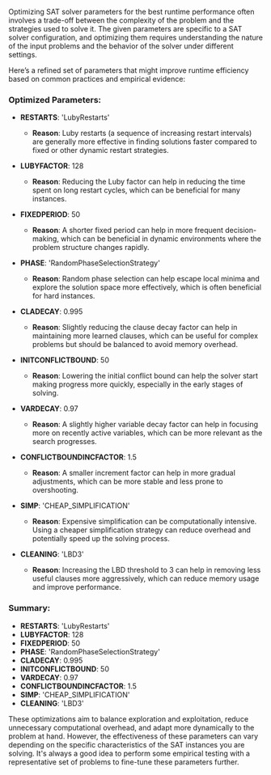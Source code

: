 Optimizing SAT solver parameters for the best runtime performance often involves a trade-off between the complexity of the problem and the strategies used to solve it. The given parameters are specific to a SAT solver configuration, and optimizing them requires understanding the nature of the input problems and the behavior of the solver under different settings.

Here’s a refined set of parameters that might improve runtime efficiency based on common practices and empirical evidence:

### Optimized Parameters:
- **RESTARTS**: 'LubyRestarts'  
  - **Reason**: Luby restarts (a sequence of increasing restart intervals) are generally more effective in finding solutions faster compared to fixed or other dynamic restart strategies.
  
- **LUBYFACTOR**: 128  
  - **Reason**: Reducing the Luby factor can help in reducing the time spent on long restart cycles, which can be beneficial for many instances.

- **FIXEDPERIOD**: 50  
  - **Reason**: A shorter fixed period can help in more frequent decision-making, which can be beneficial in dynamic environments where the problem structure changes rapidly.

- **PHASE**: 'RandomPhaseSelectionStrategy'  
  - **Reason**: Random phase selection can help escape local minima and explore the solution space more effectively, which is often beneficial for hard instances.

- **CLADECAY**: 0.995  
  - **Reason**: Slightly reducing the clause decay factor can help in maintaining more learned clauses, which can be useful for complex problems but should be balanced to avoid memory overhead.

- **INITCONFLICTBOUND**: 50  
  - **Reason**: Lowering the initial conflict bound can help the solver start making progress more quickly, especially in the early stages of solving.

- **VARDECAY**: 0.97  
  - **Reason**: A slightly higher variable decay factor can help in focusing more on recently active variables, which can be more relevant as the search progresses.

- **CONFLICTBOUNDINCFACTOR**: 1.5  
  - **Reason**: A smaller increment factor can help in more gradual adjustments, which can be more stable and less prone to overshooting.

- **SIMP**: 'CHEAP_SIMPLIFICATION'  
  - **Reason**: Expensive simplification can be computationally intensive. Using a cheaper simplification strategy can reduce overhead and potentially speed up the solving process.

- **CLEANING**: 'LBD3'  
  - **Reason**: Increasing the LBD threshold to 3 can help in removing less useful clauses more aggressively, which can reduce memory usage and improve performance.

### Summary:
- **RESTARTS**: 'LubyRestarts'
- **LUBYFACTOR**: 128
- **FIXEDPERIOD**: 50
- **PHASE**: 'RandomPhaseSelectionStrategy'
- **CLADECAY**: 0.995
- **INITCONFLICTBOUND**: 50
- **VARDECAY**: 0.97
- **CONFLICTBOUNDINCFACTOR**: 1.5
- **SIMP**: 'CHEAP_SIMPLIFICATION'
- **CLEANING**: 'LBD3'

These optimizations aim to balance exploration and exploitation, reduce unnecessary computational overhead, and adapt more dynamically to the problem at hand. However, the effectiveness of these parameters can vary depending on the specific characteristics of the SAT instances you are solving. It's always a good idea to perform some empirical testing with a representative set of problems to fine-tune these parameters further.